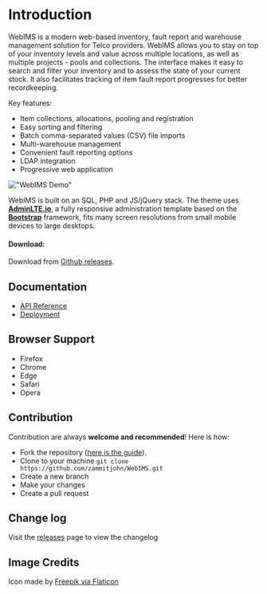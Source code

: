 Introduction
============

WebIMS is a modern web-based inventory, fault report and warehouse management solution for Telco providers. WebIMS allows you to stay on top of your inventory levels and value across multiple locations, as well as multiple projects - pools and collections. The interface makes it easy to search and filter your inventory and to assess the state of your current stock. It also facilitates tracking of item fault report progresses for better recordkeeping.

Key features:
- Item collections, allocations, pooling and registration
- Easy sorting and filtering
- Batch comma-separated values (CSV) file imports
- Multi-warehouse management
- Convenient fault reporting options
- LDAP integration
- Progressive web application

!["WebIMS Demo"](dist/img/demo.PNG "WebIMS Demo")

WebIMS is built on an SQL, PHP and JS/jQuery stack. The theme uses **[AdminLTE.io](https://adminlte.io)**, a fully responsive administration template based on the **[Bootstrap](https://getbootstrap.com)** framework, fits many screen resolutions from small mobile devices to large desktops.

#### Download:

Download from [Github releases](https://github.com/zammitjohn/WebIMS/releases).

Documentation
-------------
- [API Reference](docs/api.md)
- [Deployment](docs/deployment.md)

Browser Support
---------------
- Firefox
- Chrome
- Edge
- Safari
- Opera

Contribution
------------
Contribution are always **welcome and recommended**! Here is how:

- Fork the repository ([here is the guide](https://help.github.com/articles/fork-a-repo/)).
- Clone to your machine ```git clone https://github.com/zammitjohn/WebIMS.git```
- Create a new branch
- Make your changes
- Create a pull request

Change log
----------
Visit the [releases](https://github.com/zammitjohn/WebIMS/releases) page to view the changelog

Image Credits
-------------
Icon made by [Freepik via Flaticon](https://www.flaticon.com/authors/freepik)